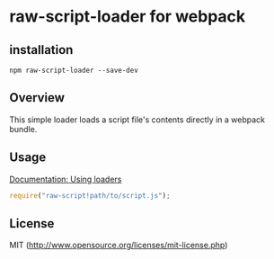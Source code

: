 # raw-script-loader for webpack

## installation

`npm raw-script-loader --save-dev`

## Overview

This simple loader loads a script file's contents directly in a webpack bundle.

## Usage

[Documentation: Using loaders](http://webpack.github.io/docs/using-loaders.html)

``` javascript
require("raw-script!path/to/script.js");
```

## License

MIT (http://www.opensource.org/licenses/mit-license.php)
